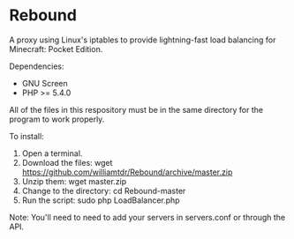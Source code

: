Rebound
=================

A proxy using Linux's iptables to provide lightning-fast load balancing for Minecraft: Pocket Edition.

Dependencies:
- GNU Screen
- PHP >= 5.4.0

All of the files in this respository must be in the same directory for the program to work properly.

To install:
1. Open a terminal.
2. Download the files:
wget https://github.com/williamtdr/Rebound/archive/master.zip
3. Unzip them:
wget master.zip
4. Change to the directory:
cd Rebound-master
5. Run the script:
sudo php LoadBalancer.php

Note: You'll need to need to add your servers in servers.conf or through the API.
